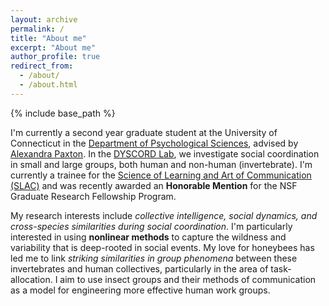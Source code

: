 ```yaml
---
layout: archive
permalink: /
title: "About me"
excerpt: "About me"
author_profile: true
redirect_from:
  - /about/
  - /about.html
---
```

{% include base_path %}

I'm currently a second year graduate student at the University of Connecticut in the [Department of Psychological Sciences](https://psych.uconn.edu/), advised by [Alexandra Paxton](https://alexandrapaxton.com). In the [DYSCORD Lab](https://github.com/dyscord-lab/), we investigate social coordination in small and large groups, both human and non-human (invertebrate). I'm currently a trainee for the [Science of Learning and Art of Communication (SLAC)](https://slac.uconn.edu/) and was recently awarded an **Honorable Mention** for the NSF Graduate Research Fellowship Program.

My research interests include <i>collective intelligence, social dynamics, and cross-species similarities during social coordination</i>. I'm particularly interested in using **nonlinear methods** to capture the wildness and variability that is deep-rooted in social events. My love for honeybees has led me to link <i>striking similarities in group phenomena</i> between these invertebrates and human collectives, particularly in the area of task-allocation. I aim to use insect groups and their methods of communication as a model for engineering more effective human work groups.
